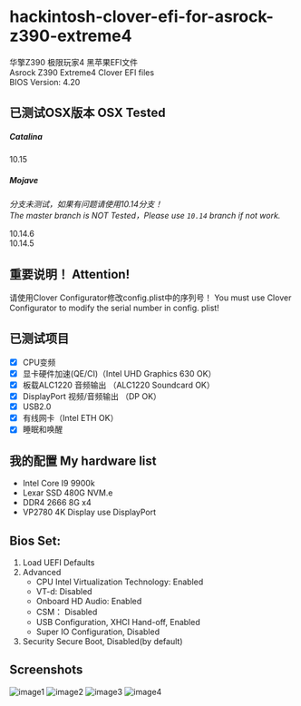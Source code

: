 # hackintosh-clover-efi-for-asrock-z390-extreme4
华擎Z390 极限玩家4 黑苹果EFI文件    
Asrock Z390 Extreme4 Clover EFI files    
BIOS Version: 4.20     

## 已测试OSX版本 OSX Tested   
##### Catalina    
    
10.15

##### Mojave      
*分支未测试，如果有问题请使用10.14分支！*     
*The master branch is NOT Tested，Please use `10.14` branch if not work.*      
    
10.14.6     
10.14.5    

## 重要说明！ Attention!
请使用Clover Configurator修改config.plist中的序列号！
You must use Clover Configurator to modify the serial number in config. plist!

## 已测试项目
- [x] CPU变频
- [x] 显卡硬件加速(QE/CI)（Intel UHD Graphics 630 OK）
- [x] 板载ALC1220 音频输出  （ALC1220 Soundcard OK）
- [x] DisplayPort 视频/音频输出 （DP OK）
- [x] USB2.0
- [x] 有线网卡（Intel ETH OK）
- [x] 睡眠和唤醒

## 我的配置 My hardware list
- Intel Core I9 9900k
- Lexar SSD 480G NVM.e
- DDR4 2666 8G x4 
- VP2780 4K Display use DisplayPort

## Bios Set:	
1. Load UEFI Defaults	
2. Advanced	
    - CPU Intel Virtualization Technology: Enabled	 
    - VT-d: Disabled	
    - Onboard HD Audio: Enabled	
    - CSM： Disabled
    - USB Configuration, XHCI Hand-off, Enabled	
    - Super IO Configuration, Disabled	
3. Security	
Secure Boot, Disabled(by default)	

## Screenshots
![image1](https://github.com/teslia/hackintosh-clover-efi-for-asrock-z390-extreme4/blob/master/Screenshots/1.png?raw=true)
![image2](https://github.com/teslia/hackintosh-clover-efi-for-asrock-z390-extreme4/blob/master/Screenshots/2.png?raw=true)
![image3](https://github.com/teslia/hackintosh-clover-efi-for-asrock-z390-extreme4/blob/master/Screenshots/3.png?raw=true)
![image4](https://github.com/teslia/hackintosh-clover-efi-for-asrock-z390-extreme4/blob/master/Screenshots/4.png?raw=true)
